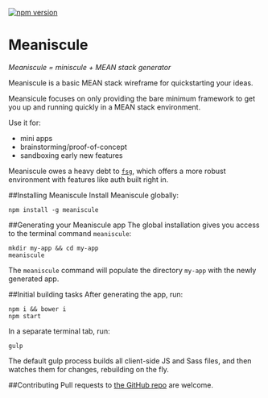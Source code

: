 [![npm version](https://badge.fury.io/js/meaniscule@2x.png)](http://badge.fury.io/js/meaniscule)
# Meaniscule
_Meaniscule = miniscule + MEAN stack generator_

Meaniscule is a basic MEAN stack wireframe for quickstarting your ideas.

Meansicule focuses on only providing the bare minimum framework to get you up and running quickly in a MEAN stack environment.

Use it for:
- mini apps
- brainstorming/proof-of-concept
- sandboxing early new features

Meaniscule owes a heavy debt to [`fsg`](https://github.com/FullstackAcademy/fsg), which offers a more robust environment with features like auth built right in.

##Installing Meaniscule
Install Meaniscule globally:
```
npm install -g meaniscule
```

##Generating your Meaniscule app
The global installation gives you access to the terminal command `meaniscule`:
```
mkdir my-app && cd my-app
meaniscule
```
The `meaniscule` command will populate the directory `my-app` with the newly generated app.


##Initial building tasks
After generating the app, run:
```
npm i && bower i
npm start
````

In a separate terminal tab, run:
```
gulp
```

The default gulp process builds all client-side JS and Sass files, and then watches them for changes, rebuilding on the fly.

##Contributing
Pull requests to [the GitHub repo](https://github.com/ashryanbeats/meaniscule) are welcome.